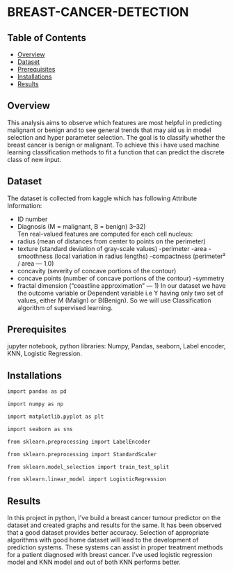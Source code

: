 # BREAST-CANCER-DETECTION


## Table of Contents
- [Overview](#overview)
- [Dataset](#dataset)
- [Prerequisites](#prerequisites)
- [Installations](#installations)
- [Results](#results)
## Overview
This analysis aims to observe which features are most helpful in predicting malignant or benign and to see general trends that may aid us in model selection and hyper parameter selection. The goal is to classify whether the breast cancer is benign or malignant. To achieve this i have used machine learning classification methods to fit a function that can predict the discrete class of new input.

## Dataset
The dataset is collected from kaggle which has following Attribute Information:

- ID number 
- Diagnosis (M = malignant, B = benign) 3–32)
<br>Ten real-valued features are computed for each cell nucleus:
- radius (mean of distances from center to points on the perimeter)
- texture (standard deviation of gray-scale values)
-perimeter
-area
-smoothness (local variation in radius lengths)
-compactness (perimeter² / area — 1.0)
- concavity (severity of concave portions of the contour)
- concave points (number of concave portions of the contour)
-symmetry
- fractal dimension (“coastline approximation” — 1)
In our dataset we have the outcome variable or Dependent variable i.e Y having only two set of values, either M (Malign) or B(Benign). So we will use Classification algorithm of supervised learning.
## Prerequisites
 jupyter notebook, python libraries: Numpy, Pandas, seaborn, Label encoder, KNN, Logistic Regression.
## Installations
```r
import pandas as pd 

import numpy as np

import matplotlib.pyplot as plt 

import seaborn as sns

from sklearn.preprocessing import LabelEncoder

from sklearn.preprocessing import StandardScaler

from sklearn.model_selection import train_test_split

from sklearn.linear_model import LogisticRegression
```
## Results

In this project in python, I've build a breast cancer  tumour  predictor  on the dataset and created  graphs and results for the same. It has been observed that  a  good dataset  provides better accuracy. Selection of appropriate  algorithms with good home dataset will lead to the development of prediction  systems.  These  systems  can  assist  in proper  treatment  methods  for a  patient  diagnosed with breast cancer. I've used logistic regression model and KNN model and out of both KNN performs better.
